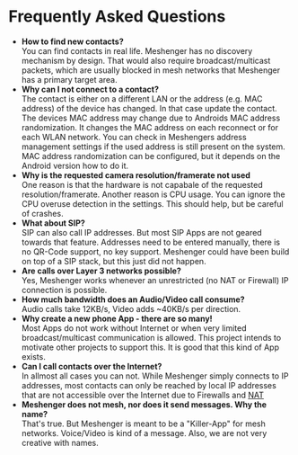 # Frequently Asked Questions

* **How to find new contacts?**  
    You can find contacts in real life. Meshenger has no discovery mechanism by design. That would also require broadcast/multicast packets, which are usually blocked in mesh networks that Meshenger has a primary target area.
* **Why can I not connect to a contact?**  
    The contact is either on a different LAN or the address (e.g. MAC address) of the device has changed. In that case update the contact. The devices MAC address may change due to Androids MAC address randomization. It changes the MAC address on each reconnect or for each WLAN network. You can check in Meshengers address management settings if the used address is still present on the system. MAC address randomization can be configured, but it depends on the Android version how to do it.
* **Why is the requested camera resolution/framerate not used**  
    One reason is that the hardware is not capabale of the requested resolution/framerate. Another reason is CPU usage. You can ignore the CPU overuse detection in the settings. This should help, but be careful of crashes.
* **What about SIP?**  
    SIP can also call IP addresses. But most SIP Apps are not geared towards that feature. Addresses need to be entered manually, there is no QR-Code support, no key support. Meshenger could have been build on top of a SIP stack, but this just did not happen.
* **Are calls over Layer 3 networks possible?**  
    Yes, Meshenger works whenever an unrestricted (no NAT or Firewall) IP connection is possible.
* **How much bandwidth does an Audio/Video call consume?**  
    Audio calls take 12KB/s, Video adds ~40KB/s per direction.
* **Why create a new phone App - there are so many!**  
    Most Apps do not work without Internet or when very limited broadcast/multicast communication is allowed. This project intends to motivate other projects to support this. It is good that this kind of App exists.
* **Can I call contacts over the Internet?**  
    In allmost all cases you can not. While Meshenger simply connects to IP addresses, most contacts can only be reached by local IP addresses that are not accessible over the Internet due to Firewalls and [NAT](https://en.wikipedia.org/wiki/Network_address_translation)
* **Meshenger does not mesh, nor does it send messages. Why the name?**  
    That's true. But Meshenger is meant to be a "Killer-App" for mesh networks. Voice/Video is kind of a message. Also, we are not very creative with names.
